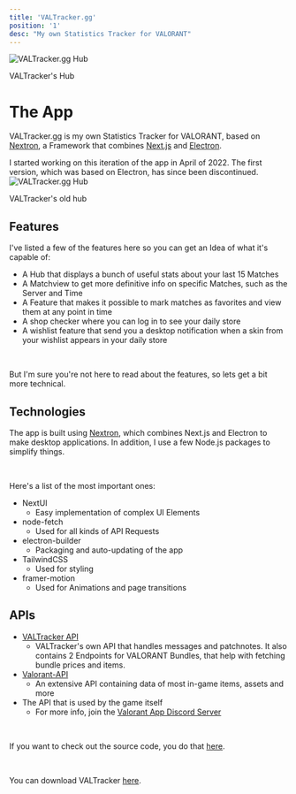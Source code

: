 ```yaml
---
title: 'VALTracker.gg'
position: '1'
desc: "My own Statistics Tracker for VALORANT"
---
```


![VALTracker.gg Hub](https://media.codedotspirit.dev/images/portfolio/VALTracker.gg/VALTracker.gg.png)
<div class="w-full text-center text-gray-400">VALTracker's Hub</div>

# The App
VALTracker.gg is my own Statistics Tracker for VALORANT, based on [Nextron](https://github.com/saltyshiomix/nextron), a Framework that combines [Next.js](https://nextjs.org/) and [Electron](https://www.electronjs.org/).<br>

I started working on this iteration of the app in April of 2022. The first version, which was based on Electron, has since been discontinued.
<br />
![VALTracker.gg Hub](https://media.codedotspirit.dev/images/portfolio/VALTracker.gg/old_hub.png)
<div class="w-full text-center text-gray-400">VALTracker's old hub</div>

## Features
I've listed a few of the features here so you can get an Idea of what it's capable of:
- A Hub that displays a bunch of useful stats about your last 15 Matches
- A Matchview to get more definitive info on specific Matches, such as the Server and Time
- A Feature that makes it possible to mark matches as favorites and view them at any point in time
- A shop checker where you can log in to see your daily store
- A wishlist feature that send you a desktop notification when a skin from your wishlist appears in your daily store

<br />

But I'm sure you're not here to read about the features, so lets get a bit more technical.

## Technologies
The app is built using [Nextron](https://github.com/saltyshiomix/nextron), which combines Next.js and Electron to make desktop applications. In addition, I use a few Node.js packages to simplify things.

<br />

Here's a list of the most important ones:
- NextUI
    - Easy implementation of complex UI Elements
- node-fetch
    - Used for all kinds of API Requests
- electron-builder
    - Packaging and auto-updating of the app
- TailwindCSS
    - Used for styling
- framer-motion
    - Used for Animations and page transitions

## APIs
- [VALTracker API](https://docs.valtracker.gg)
    - VALTracker's own API that handles messages and patchnotes. It also contains 2 Endpoints for VALORANT Bundles, that help with fetching bundle prices and items.
- [Valorant-API](https://valorant-api.com) 
    - An extensive API containing data of most in-game items, assets and more
- The API that is used by the game itself 
    - For more info, join the [Valorant App Discord Server](https://discord.gg/a9yzrw3KAm)

<br />

If you want to check out the source code, you do that [here](https://github.com/VALTracker/DesktopClient).

<br />

You can download VALTracker [here](https://valtracker.gg).